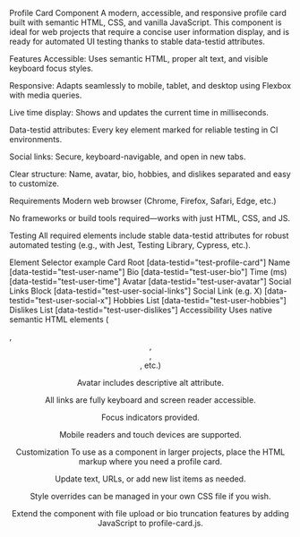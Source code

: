 Profile Card Component
A modern, accessible, and responsive profile card built with semantic HTML, CSS, and vanilla JavaScript.
This component is ideal for web projects that require a concise user information display, and is ready for automated UI testing thanks to stable data-testid attributes.

Features
Accessible: Uses semantic HTML, proper alt text, and visible keyboard focus styles.

Responsive: Adapts seamlessly to mobile, tablet, and desktop using Flexbox with media queries.

Live time display: Shows and updates the current time in milliseconds.

Data-testid attributes: Every key element marked for reliable testing in CI environments.

Social links: Secure, keyboard-navigable, and open in new tabs.

Clear structure: Name, avatar, bio, hobbies, and dislikes separated and easy to customize.

Requirements
Modern web browser (Chrome, Firefox, Safari, Edge, etc.)

No frameworks or build tools required—works with just HTML, CSS, and JS.


Testing
All required elements include stable data-testid attributes for robust automated testing (e.g., with Jest, Testing Library, Cypress, etc.).

Element	Selector example
Card Root	[data-testid="test-profile-card"]
Name	[data-testid="test-user-name"]
Bio	[data-testid="test-user-bio"]
Time (ms)	[data-testid="test-user-time"]
Avatar	[data-testid="test-user-avatar"]
Social Links Block	[data-testid="test-user-social-links"]
Social Link (e.g. X)	[data-testid="test-user-social-x"]
Hobbies List	[data-testid="test-user-hobbies"]
Dislikes List	[data-testid="test-user-dislikes"]
Accessibility
Uses native semantic HTML elements (<article>, <header>, <section>, <nav>, etc.)

Avatar includes descriptive alt attribute.

All links are fully keyboard and screen reader accessible.

Focus indicators provided.

Mobile readers and touch devices are supported.

Customization
To use as a component in larger projects, place the HTML markup where you need a profile card.

Update text, URLs, or add new list items as needed.

Style overrides can be managed in your own CSS file if you wish.

Extend the component with file upload or bio truncation features by adding JavaScript to profile-card.js.
